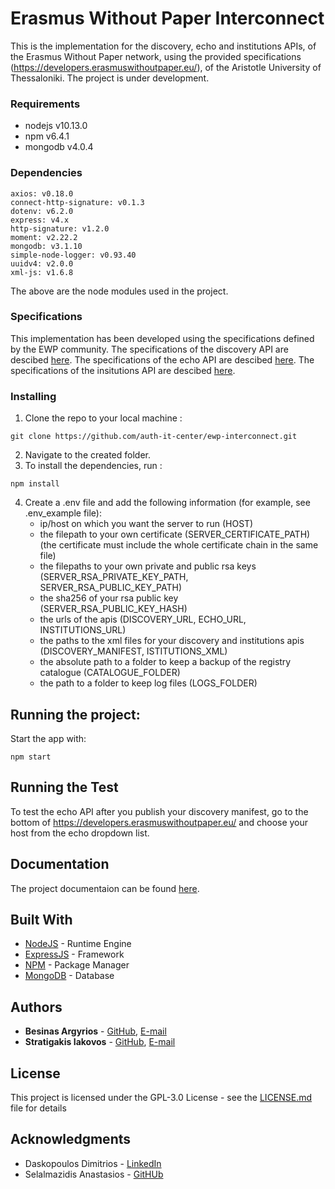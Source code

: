 # Erasmus Without Paper Interconnect

This is the implementation for the discovery, echo and institutions APIs, of the Erasmus Without Paper network, using the provided specifications (https://developers.erasmuswithoutpaper.eu/), of the Aristotle University of Thessaloniki. The project is under development.

### Requirements

- nodejs v10.13.0
- npm v6.4.1
- mongodb v4.0.4

### Dependencies

    axios: v0.18.0
    connect-http-signature: v0.1.3
    dotenv: v6.2.0
    express: v4.x
    http-signature: v1.2.0
    moment: v2.22.2
    mongodb: v3.1.10
    simple-node-logger: v0.93.40
    uuidv4: v2.0.0
    xml-js: v1.6.8
    
The above are  the node modules used in the project.

### Specifications

This implementation has been developed using the specifications defined by the EWP community.
The specifications of the discovery API are descibed [here](https://github.com/erasmus-without-paper/ewp-specs-api-discovery).
The specifications of the echo API are descibed [here](https://github.com/erasmus-without-paper/ewp-specs-api-echo).
The specifications of the insitutions API are descibed [here](https://github.com/erasmus-without-paper/ewp-specs-api-institutions).

### Installing

1. Clone the repo to your local machine :
```
git clone https://github.com/auth-it-center/ewp-interconnect.git
```
2. Navigate to the created folder. 
3. To install the dependencies, run :
```
npm install
```
4. Create a .env file and add the following information (for example, see .env_example file):
    - ip/host on which you want the server to run (HOST)
    - the filepath to your own certificate (SERVER_CERTIFICATE_PATH) (the certificate must include the whole certificate chain in the same file)
    - the filepaths to your own private and public rsa keys (SERVER_RSA_PRIVATE_KEY_PATH, SERVER_RSA_PUBLIC_KEY_PATH)
    - the sha256 of your rsa public key (SERVER_RSA_PUBLIC_KEY_HASH)
    - the urls of the apis (DISCOVERY_URL, ECHO_URL, INSTITUTIONS_URL)
    - the paths to the xml files for your discovery and institutions apis (DISCOVERY_MANIFEST, ISTITUTIONS_XML)
    - the absolute path to a folder to keep a backup of the registry catalogue (CATALOGUE_FOLDER)
    - the path to a folder to keep log files (LOGS_FOLDER)
    
## Running the project:
Start the app with:
```
npm start
```
## Running the Test

To test the echo API after you publish your discovery manifest, go to the bottom of https://developers.erasmuswithoutpaper.eu/ and choose your host from the echo dropdown list.

## Documentation
The project documentaion can be found [here]( https://auth-it-center.github.io/ewp-interconnect/).

## Built With

* [NodeJS](https://nodejs.org/en/) - Runtime Engine
* [ExpressJS](https://expressjs.com/) - Framework 
* [NPM](https://www.npmjs.com/) - Package Manager
* [MongoDB](https://www.mongodb.com/) - Database

## Authors

* **Besinas Argyrios** -  [GitHub](https://github.com/silver11111), [E-mail](besinas@hotmail.com)
* **Stratigakis Iakovos** -  [GitHub](https://github.com/iakovosds), [E-mail](iakovosds@csd.auth.gr)

## License

This project is licensed under the GPL-3.0 License - see the [LICENSE.md](LICENSE.md) file for details

## Acknowledgments

* Daskopoulos Dimitrios - [LinkedIn](https://gr.linkedin.com/in/dimitris-daskopoulos-98028815a)
* Selalmazidis Anastasios - [GitHUb](https://github.com/anselal)
